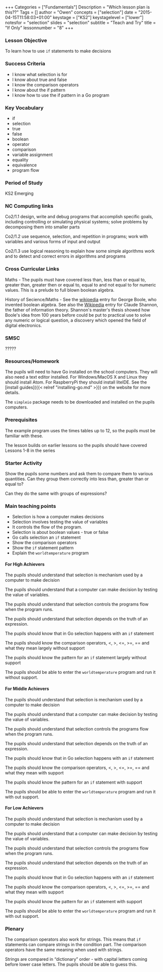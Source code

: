 +++
Categories = ["Fundamentals"]
Description = "Which lesson plan is this??"
Tags = []
author = "Owen"
concepts = ["selection"]
date = "2015-04-15T11:58:03+01:00"
keystage = ["KS2"]
keystagelevel = ["lower"]
notesfor = "selection"
slides = "selection"
subtitle = "Teach and Try"
title = "If Only"
lessonnumber = "8"
+++




### Lesson Objective

To learn how to use `if` statements to make decisions

### Success Criteria

* I know what selection is for
* I know about true and false
* I know the comparison operators
* I know about the if pattern
* I know how to use the if pattern in a Go program


### Key Vocabulary

* if
* selection
* true
* false
* boolean
* operator
* comparison
* variable assignment
* equality
* equivalence
* program flow

### Period of Study

KS2 Emerging

### NC Computing links

Co2/1.1    design, write and debug programs that accomplish specific goals,
including controlling or simulating physical systems; solve problems by
decomposing them into smaller parts

Co2/1.2    use sequence, selection, and repetition in programs; work with
variables and various forms of input and output

Co2/1.3    use logical reasoning to explain how some simple algorithms work and
to detect and correct errors in algorithms and programs

### Cross Curricular Links

Maths - The pupils must have covered less than, less than or equal to,
greater than, greater then or equal to, equal to and not equal to for
numeric values. This is a prelude to full blown boolean algebra.

History of Secience/Maths - See the
[wikipedia](http://en.wikipedia.org/wiki/George_Boole) entry for George
Boole, who invented boolean algebra. See also the [Wikipedia](http://en.wikipedia.org/wiki/Claude_Shannon) entry for
Claude Shannon, the father of information theory. Shannon's master's
thesis showed how Boole's idea from 100 years before could be put to
practical use to solve any numeric or logical question, a discovery
which opened the field of digital electronics.

### SMSC

?????

### Resources/Homework

The pupils will need to have Go installed on the school computers. They will
also need a text editor installed. For Windows/MacOS X and Linux they should
install Atom. For RaspberryPi they should install liteIDE. See the
[install guides]({{< relref "installing-go.md" >}}) on the website for more
details.

The `simpleio` package needs to be downloaded and installed on the pupils
computers.

### Prerequisites

The example program uses the times tables up to 12, so the pupils
must be familiar with these.

The lesson builds on earlier lessons so the pupils should have
covered Lessons 1-8 in the series

### Starter Activity
Show the pupils some numbers and ask them to compare them to various
quantities. Can they group them correctly into less than, greater than
or equal to?

Can they do the same with groups of expressions?

### Main teaching points

* Selection is how a computer makes decisions
* Selection involves testing the value of variables
* It controls the flow of the program.
* Selection is about boolean values - true or false
* Go calls selection an `if` statement
* Show the comparison operators
* Show the `if` statement pattern
* Explain the `worldtemperature` program

#### For High Achievers
The pupils should understand that selection is mechanism used by a
computer to make decision

The pupils should understand that a computer can make decision by
testing the value of variables.

The pupils should understand that selection controls the programs flow
when the program runs.

The pupils should understand that selection depends on the truth of an
expression.

The pupils should know that in Go selection happens with an `if`
statement

The pupils should know the comparison operators, <, >, <=, >=, == and
what they mean largely without support

The pupils should know the pattern for an `if` statement largely without
support

The pupils should be able to enter the `worldtemperature` program and
run it without support.

#### For Middle Achievers
The pupils should understand that selection is mechanism used by a
computer to make decision

The pupils should understand that a computer can make decision by
testing the value of variables.

The pupils should understand that selection controls the programs flow
when the program runs.

The pupils should understand that selection depends on the truth of an
expression.

The pupils should know that in Go selection happens with an `if`
statement

The pupils should know the comparison operators, <, >, <=, >=, == and
what they mean with support

The pupils should know the pattern for an `if` statement with support

The pupils should be able to enter the `worldtemperature` program and
run it with out support.

#### For Low Achievers

The pupils should understand that selection is mechanism used by a
computer to make decision

The pupils should understand that a computer can make decision by
testing the value of variables.

The pupils should understand that selection controls the programs flow
when the program runs.

The pupils should understand that selection depends on the truth of an
expression.

The pupils should know that in Go selection happens with an `if`
statement

The pupils should know the comparison operators, <, >, <=, >=, == and
what they mean with support

The pupils should know the pattern for an `if` statement with support

The pupils should be able to enter the `worldtemperature` program and
run it with out support.

### Plenary
The comparison operators also work for strings. This means that `if`
statements can compare strings in the condition part. The comparison
operators have the same meaning when used with strings.

Strings are compared in “dictionary” order - with capital letters coming
before lower case letters. The pupils should be able to guess this.
